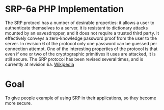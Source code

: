# SRP-6a PHP Implementation

The SRP protocol has a number of desirable properties: it allows a user to authenticate
themselves to a server, it is resistant to dictionary attacks mounted by an eavesdropper,
and it does not require a trusted third party. It effectively conveys a zero-knowledge password
proof from the user to the server. In revision 6 of the protocol only one password can be guessed
per connection attempt. One of the interesting properties of the protocol is that even if one or
two of the cryptographic primitives it uses are attacked, it is still secure. The SRP protocol
has been revised several times, and is currently at revision 6a. [Wikipedia](https://en.wikipedia.org/wiki/Secure_Remote_Password_protocol)

# Goal
To give people example of using SRP in their applications, so they become more secure.
